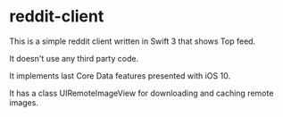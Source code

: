 # reddit-client


This is a simple reddit client written in Swift 3 that shows Top feed.

It doesn't use any third party code.

It implements last Core Data features presented with iOS 10.

It has a class UIRemoteImageView for downloading and caching remote images.
